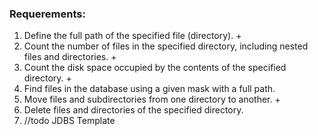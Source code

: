 ### Requerements:

1. Define the full path of the specified file (directory). +
2. Count the number of files in the specified directory, including nested files and directories. +
3. Count the disk space occupied by the contents of the specified directory. +
4. Find files in the database using a given mask with a full path.
5. Move files and subdirectories from one directory to another. +
6. Delete files and directories of the specified directory.
7. //todo JDBS Template